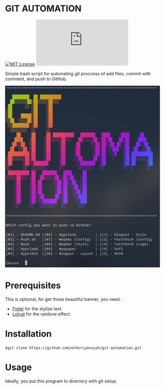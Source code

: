 # GIT AUTOMATION

[![MIT License](https://img.shields.io/badge/License-MIT-green.svg)](https://choosealicense.com/licenses/mit/) ![GitHub file size in bytes](https://img.shields.io/github/size/mrheriyansyah/git-automation/git-automation.sh)

Simple bash script for automating git proccess of add files, commit with comment, and push to GitHub.

![Preview](preview.png)

# Prerequisites

This is optional, for get those beautiful banner, you need :

- [Figlet](http://www.figlet.org/) for the stylize text.
- [Lolcat](https://github.com/busyloop/lolcat) for the rainbow effect.

# Installation

``` $git clone https://github.com/mrheriyansyah/git-automation.git ```

# Usage

Ideally, you put this program to directory with git setup.
